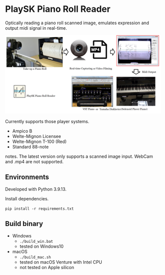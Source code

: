 # PlaySK Piano Roll Reader

Optically reading a piano roll scanned image, emulates expression and output midi signal in real-time.

![Overall System](./docs/Overall_System.png)

Currently supports those player systems.

- Ampico B
- Welte-Mignon Licensee
- Welte-Mignon T-100 (Red)
- Standard 88-note

notes. The latest version only supports a scanned image input. WebCam and .mp4 are not supported.

## Environments
Developed with Python 3.9.13.

Install dependencies.

`pip install -r requirements.txt`

## Build binary

- Windows
    - `./build_win.bat`
    - tested on Windows10
- macOS
    - `./build_mac.sh`
    - tested on macOS Venture with Intel CPU
    - not tested on Apple silicon
